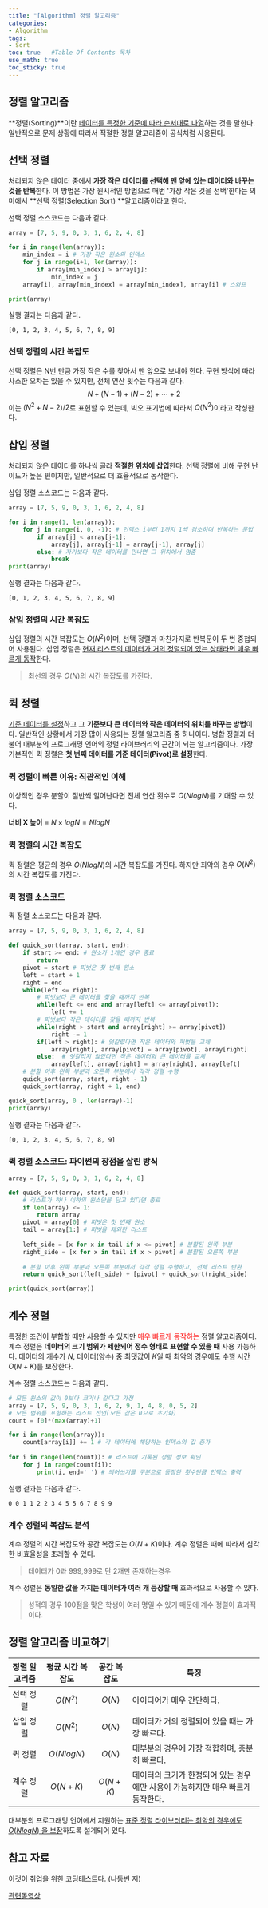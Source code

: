 ```yaml
---
title: "[Algorithm] 정렬 알고리즘"
categories: 
- Algorithm
tags:
- Sort
toc: true   #Table Of Contents 목차 
use_math: true
toc_sticky: true 
---
```


## 정렬 알고리즘

**정렬(Sorting)**이란 <u>데이터를 특정한 기준에 따라 순서대로 나열</u>하는 것을 말한다. 일반적으로 문제 상황에 따라서 적절한 정렬 알고리즘이 공식처럼 사용된다.

## 선택 정렬

처리되지 않은 데이터 중에서 **가장 작은 데이터를 선택해 맨 앞에 있는 데이터와 바꾸는 것을 반복**한다.  이 방법은 가장 원시적인 방법으로 매번 '가장 작은 것을 선택'한다는 의미에서 **선택 정렬(Selection Sort) **알고리즘이라고 한다. 

선택 정렬 소스코드는 다음과 같다.

```python
array = [7, 5, 9, 0, 3, 1, 6, 2, 4, 8]

for i in range(len(array)):
    min_index = i # 가장 작은 원소의 인덱스
    for j in range(i+1, len(array)):
        if array[min_index] > array[j]:
            min_index = j
    array[i], array[min_index] = array[min_index], array[i] # 스와프

print(array)
```

실행 결과는 다음과 같다.

```
[0, 1, 2, 3, 4, 5, 6, 7, 8, 9]
```

### 선택 정렬의 시간 복잡도

선택 정렬은 N번 만큼 가장 작은 수를 찾아서 맨 앞으로 보내야 한다. 구현 방식에 따라 사소한 오차는 있을 수 있지만, 전체 연산 횟수는 다음과 같다.
$$
N + (N - 1) + (N - 2) + \cdots + 2
$$
이는 $(N^2+N-2)/2$로 표현할 수 있는데, 빅오 표기법에 따라서 $O(N^2)$이라고 작성한다.

## 삽입 정렬

처리되지 않은 데이터를 하나씩 골라 **적절한 위치에 삽입**한다. 선택 정렬에 비해  구현 난이도가 높은 편이지만, 일반적으로 더 효율적으로 동작한다. 

삽입 정렬 소스코드는 다음과 같다.

```python
array = [7, 5, 9, 0, 3, 1, 6, 2, 4, 8]

for i in range(1, len(array)):
    for j in range(i, 0, -1): # 인덱스 i부터 1까지 1씩 감소하며 반복하는 문법
        if array[j] < array[j-1]:
            array[j], array[j-1] = array[j-1], array[j]
        else: # 자기보다 작은 데이터를 만나면 그 위치에서 멈춤
            break
print(array)
```

실행 결과는 다음과 같다.

```
[0, 1, 2, 3, 4, 5, 6, 7, 8, 9]
```

### 삽입 정렬의 시간 복잡도

삽입 정렬의 시간 복잡도는 $O(N^2)$이며, 선택 정렬과 마찬가지로 반복문이 두 번 중첩되어 사용된다. 삽입 정렬은 <u>현재 리스트의 데이터가 거의 정렬되어 있는 상태라면 매우 빠르게 동작</u>한다. 

>최선의 경우 $O(N)$의 시간 복잡도를 가진다.

## 퀵 정렬

<u>기준 데이터를 설정</u>하고 그 **기준보다 큰 데이터와 작은 데이터의 위치를 바꾸는 방법**이다. 일반적인 상황에서 가장 많이 사용되는 정렬 알고리즘 중 하나이다. 병합 정렬과 더불어 대부분의 프로그래밍 언어의 정렬 라이브러리의 근간이 되는 알고리즘이다. 가장 기본적인 퀵 정렬은 **첫 번째 데이터를 기준 데이터(Pivot)로 설정**한다.

### 퀵 정렬이 빠른 이유: 직관적인 이해

이상적인 경우 분할이 절반씩 일어난다면 전체 연산 횟수로 $O(NlogN)$를 기대할 수 있다.

**너비 X 높이** = $N \times logN = NlogN$

### 퀵 정렬의 시간 복잡도

퀵 정렬은 평균의 경우 $O(NlogN)$의 시간 복잡도를 가진다. 하지만 최악의 경우 $O(N^2)$의 시간 복잡도를 가진다. 

### 퀵 정렬 소스코드

퀵 정렬 소스코드는 다음과 같다.

```python
array = [7, 5, 9, 0, 3, 1, 6, 2, 4, 8]

def quick_sort(array, start, end):
    if start >= end: # 원소가 1개인 경우 종료
        return
    pivot = start # 피벗은 첫 번째 원소
    left = start + 1
    right = end
    while(left <= right):
        # 피벗보다 큰 데이터를 찾을 때까지 반복
        while(left <= end and array[left] <= array[pivot]):
            left += 1
        # 피벗보다 작은 데이터를 찾을 때까지 반복
        while(right > start and array[right] >= array[pivot])
    		right -= 1
        if(left > right): # 엇갈렸다면 작은 데이터와 피벗을 교체
            array[right], array[pivot] = array[pivot], array[right]
        else:  # 엇갈리지 않았다면 작은 데이터와 큰 데이터를 교체
            array[left], array[right] = array[right], array[left]
    # 분할 이후 왼쪽 부분과 오른쪽 부분에서 각각 정렬 수행
    quick_sort(array, start, right - 1)
    quick_sort(array, right + 1, end)

quick_sort(array, 0 , len(array)-1)
print(array)
```

실행 결과는 다음과 같다.

```
[0, 1, 2, 3, 4, 5, 6, 7, 8, 9]
```

### 퀵 정렬 소스코드: 파이썬의 장점을 살린 방식

```python
array = [7, 5, 9, 0, 3, 1, 6, 2, 4, 8]

def quick_sort(array, start, end):
    # 리스트가 하나 이하의 원소만을 담고 있다면 종료
    if len(array) <= 1:
        return array
    pivot = array[0] # 피벗은 첫 번째 원소
    tail = array[1:] # 피벗을 제외한 리스트
    
    left_side = [x for x in tail if x <= pivot] # 분할된 왼쪽 부분
    right_side = [x for x in tail if x > pivot] # 분할된 오른쪽 부분
    
    # 분할 이후 왼쪽 부분과 오른쪽 부분에서 각각 정렬 수행하고, 전체 리스트 반환
    return quick_sort(left_side) + [pivot] + quick_sort(right_side)

print(quick_sort(array))
```

## 계수 정렬

특정한 조건이 부합할 때만 사용할 수 있지만 <span style="color:red">매우 빠르게 동작하는</span> 정렬 알고리즘이다. 계수 정렬은 **데이터의 크기 범위가 제한되어 정수 형태로 표현할 수 있을 때** 사용 가능하다. 데이터의 개수가 $N$, 데이터(양수) 중 최댓값이 $K$일 때 최악의 경우에도 수행 시간 $O(N+K)$를 보장한다.

계수 정렬 소스코드는 다음과 같다.

```python
# 모든 원소의 값이 0보다 크거나 같다고 가정
array = [7, 5, 9, 0, 3, 1, 6, 2, 9, 1, 4, 8, 0, 5, 2]
# 모든 범위를 포함하는 리스트 선언(모든 값은 0으로 초기화)
count = [0]*(max(array)+1)

for i in range(len(array)):
    count[array[i]] += 1 # 각 데이터에 해당하는 인덱스의 값 증가
    
for i in range(len(count)): # 리스트에 기록된 정렬 정보 확인
    for j in range(count[i]):
        print(i, end=' ') # 띄어쓰기를 구분으로 등장한 횟수만큼 인덱스 출력
```

실행 결과는 다음과 같다.

```
0 0 1 1 2 2 3 4 5 5 6 7 8 9 9
```

### 계수 정렬의 복잡도 분석

계수 정렬의 시간 복잡도와 공간 복잡도는 $O(N+K)$이다.  계수 정렬은 때에 따라서 심각한 비효율성을 초래할 수 있다. 

>데이터가 0과 999,999로 단 2개만 존재하는경우

계수 정렬은 **동일한 값을 가지는 데이터가 여러 개 등장할 때** 효과적으로 사용할 수 있다.

> 성적의 경우 100점을 맞은 학생이 여러 명일 수 있기 때문에 계수 정렬이 효과적이다.

## 정렬 알고리즘 비교하기

| 정렬 알고리즘 | 평균 시간 복잡도 | 공간 복잡도 | 특징                                                         |
| :-----------: | :--------------: | :---------: | ------------------------------------------------------------ |
|   선택 정렬   |     $O(N^2)$     |   $O(N)$    | 아이디어가 매우 간단하다.                                    |
|   삽입 정렬   |     $O(N^2)$     |   $O(N)$    | 데이터가 거의 정렬되어 있을 때는 가장 빠르다.                |
|    퀵 정렬    |    $O(NlogN)$    |   $O(N)$    | 대부분의 경우에 가장 적합하며, 충분히 빠르다.                |
|   계수 정렬   |     $O(N+K)$     |  $O(N+K)$   | 데이터의 크기가 한정되어 있는 경우에만 사용이 가능하지만 매우 빠르게 동작한다. |

대부분의 프로그래밍 언어에서 지원하는 <u>표준 정렬 라이브러리는 최악의 경우에도 $O(NlogN)$ 을 보장</u>하도록 설계되어 있다.

## 참고 자료

이것이 취업을 위한 코딩테스트다. (나동빈 저)

[관련동영상](https://www.youtube.com/watch?v=KGyK-pNvWos)
